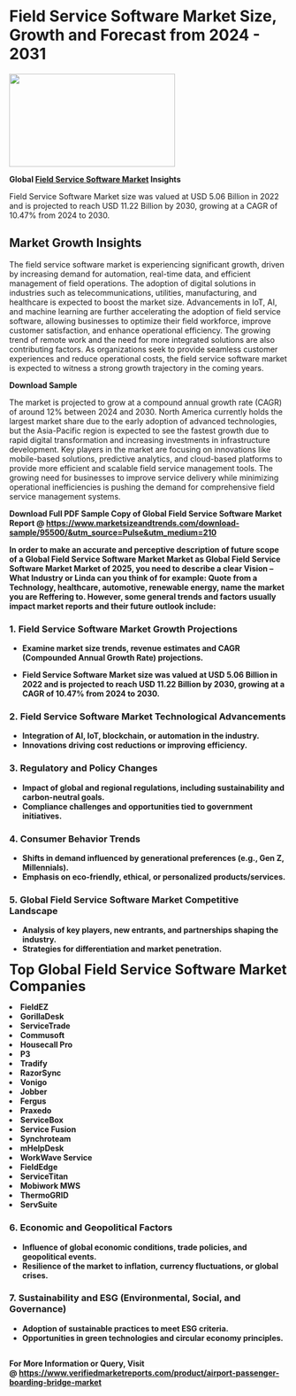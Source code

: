 <H1>Field Service Software Market Size, Growth and Forecast from 2024 - 2031</H1><img class="aligncenter size-medium wp-image-584254" src="https://thirdeyenews.in/wp-content/uploads/2024/09/Global-Market-Research-300x168.jpeg" alt="" width="300" height="168" /><p><strong>Global&nbsp;<a href="https://www.marketsizeandtrends.com/download-sample/95500/&amp;utm_source=Pulse&amp;utm_medium=210">Field Service Software Market</a> Insights</strong></p><p>Field Service Software Market size was valued at USD 5.06 Billion in 2022 and is projected to reach USD 11.22 Billion by 2030, growing at a CAGR of 10.47% from 2024 to 2030.</p><p><h2>Market Growth Insights</h2> <p>The field service software market is experiencing significant growth, driven by increasing demand for automation, real-time data, and efficient management of field operations. The adoption of digital solutions in industries such as telecommunications, utilities, manufacturing, and healthcare is expected to boost the market size. Advancements in IoT, AI, and machine learning are further accelerating the adoption of field service software, allowing businesses to optimize their field workforce, improve customer satisfaction, and enhance operational efficiency. The growing trend of remote work and the need for more integrated solutions are also contributing factors. As organizations seek to provide seamless customer experiences and reduce operational costs, the field service software market is expected to witness a strong growth trajectory in the coming years.</p> <p><strong>Download Sample</strong></p> <p>The market is projected to grow at a compound annual growth rate (CAGR) of around 12% between 2024 and 2030. North America currently holds the largest market share due to the early adoption of advanced technologies, but the Asia-Pacific region is expected to see the fastest growth due to rapid digital transformation and increasing investments in infrastructure development. Key players in the market are focusing on innovations like mobile-based solutions, predictive analytics, and cloud-based platforms to provide more efficient and scalable field service management tools. The growing need for businesses to improve service delivery while minimizing operational inefficiencies is pushing the demand for comprehensive field service management systems.</p> <p><strong></p><p><span class=""><strong>Download Full PDF Sample Copy of Global Field Service Software Market Report</strong> @ <a href="https://www.marketsizeandtrends.com/download-sample/95500/&amp;utm_source=Pulse&amp;utm_medium=210" target="_blank">https://www.marketsizeandtrends.com/download-sample/95500/&amp;utm_source=Pulse&amp;utm_medium=210</a></span></p><p>In order to make an accurate and perceptive description of future scope of a Global&nbsp;Field Service Software Market Market as Global&nbsp;Field Service Software Market Market of 2025, you need to describe a clear Vision &ndash; What Industry or Linda can you think of for example: Quote from a Technology, healthcare, automotive, renewable energy, name the market you are Reffering to. However, some general trends and factors usually impact market reports and their future outlook include:</p><h3>1.&nbsp;<strong>Field Service Software Market Growth Projections</strong></h3><ul><li>Examine market size trends, revenue estimates and CAGR (Compounded Annual Growth Rate) projections.</li><li><p>Field Service Software Market size was valued at USD 5.06 Billion in 2022 and is projected to reach USD 11.22 Billion by 2030, growing at a CAGR of 10.47% from 2024 to 2030.</p></li></ul><h3>2.&nbsp;<strong>Field Service Software Market Technological Advancements</strong></h3><ul><li>Integration of AI, IoT, blockchain, or automation in the industry.</li><li>Innovations driving cost reductions or improving efficiency.</li></ul><h3>3.&nbsp;<strong>Regulatory and Policy Changes</strong></h3><ul><li>Impact of global and regional regulations, including sustainability and carbon-neutral goals.</li><li>Compliance challenges and opportunities tied to government initiatives.</li></ul><h3>4.&nbsp;<strong>Consumer Behavior Trends</strong></h3><ul><li>Shifts in demand influenced by generational preferences (e.g., Gen Z, Millennials).</li><li>Emphasis on eco-friendly, ethical, or personalized products/services.</li></ul><h3>5.&nbsp;<strong>Global Field Service Software Market Competitive Landscape</strong></h3><ul><li>Analysis of key players, new entrants, and partnerships shaping the industry.</li><li>Strategies for differentiation and market penetration.</li></ul><p data-pm-slice="1 1 []"><span style="color: inherit; font-family: inherit; font-size: 25px;">Top Global Field Service Software Market Companies</span></p><div class="" data-test-id=""><p><li>FieldEZ</li><li> GorillaDesk</li><li> ServiceTrade</li><li> Commusoft</li><li> Housecall Pro</li><li> P3</li><li> Tradify</li><li> RazorSync</li><li> Vonigo</li><li> Jobber</li><li> Fergus</li><li> Praxedo</li><li> ServiceBox</li><li> Service Fusion</li><li> Synchroteam</li><li> mHelpDesk</li><li> WorkWave Service</li><li> FieldEdge</li><li> ServiceTitan</li><li> Mobiwork MWS</li><li> ThermoGRID</li><li> ServSuite</li></p></div><h3>6.&nbsp;<strong>Economic and Geopolitical Factors</strong></h3><ul><li>Influence of global economic conditions, trade policies, and geopolitical events.</li><li>Resilience of the market to inflation, currency fluctuations, or global crises.</li></ul><h3>7.&nbsp;<strong>Sustainability and ESG (Environmental, Social, and Governance)</strong></h3><ul><li>Adoption of sustainable practices to meet ESG criteria.</li><li>Opportunities in green technologies and circular economy principles.</li></ul><h2><strong style="font-size: 14px;">For More Information or Query, Visit @&nbsp;</strong><a style="background-color: #ffffff; font-size: 14px;" href="https://www.marketsizeandtrends.com/report/field-service-software-market/" target="_blank">https://www.verifiedmarketreports.com/product/airport-passenger-boarding-bridge-market</a></h2>
